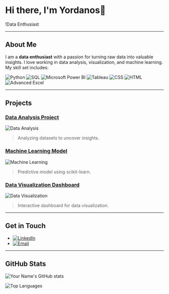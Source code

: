 
# Hi there, I'm Yordanos👋

!Data Enthusiast


---

## About Me

I am a **data enthusiast** with a passion for turning raw data into valuable insights. I love working in data analysis, visualization, and machine learning. My skill set includes:


 ![Python](https://img.shields.io/badge/Python-3776AB?style=for-the-badge&logo=python&logoColor=white) 
 ![SQL](https://img.shields.io/badge/SQL-4479A1?style=for-the-badge&logo=postgresql&logoColor=white)
 ![Microsoft Power BI](https://img.shields.io/badge/Power%20BI-F2C811?style=for-the-badge&logo=power-bi&logoColor=black)
![Tableau](https://img.shields.io/badge/Tableau-E97627?style=for-the-badge&logo=tableau&logoColor=white)
![CSS](https://img.shields.io/badge/CSS-1572B6?style=for-the-badge&logo=css3&logoColor=white)
![HTML](https://img.shields.io/badge/HTML-E34F26?style=for-the-badge&logo=html5&logoColor=white)
 ![Advanced Excel](https://img.shields.io/badge/Excel-217346?style=for-the-badge&logo=microsoft-excel&logoColor=white)

---

## Projects

### [Data Analysis Project](https://github.com/yourusername/data-analysis-project)
![Data Analysis](https://your-image-link.com/data-analysis.png)
> Analyzing datasets to uncover insights.

### [Machine Learning Model](https://github.com/yourusername/machine-learning-model)
![Machine Learning](https://your-image-link.com/machine-learning.png)
> Predictive model using scikit-learn.

### [Data Visualization Dashboard](https://github.com/yourusername/data-visualization-dashboard)
![Data Visualization](https://your-image-link.com/data-visualization.png)
> Interactive dashboard for data visualization.

---

## Get in Touch

- [![LinkedIn](https://img.shields.io/badge/LinkedIn-Profile-blue)](https://www.linkedin.com/in/yordanos-z-8aab4a1ba/)
- [![Email](https://img.shields.io/badge/Email-Contact%20Me-green)](mailto:yorda.zerie@example.com)

---

## GitHub Stats

![Your Name's GitHub stats](https://github-readme-stats.vercel.app/api?yorda2020=yorda2020&show_icons=true&theme=radical)

![Top Languages](https://github-readme-stats.vercel.app/api/top-langs/?yorda2020=yorda2020layout=compact&theme=radical)

